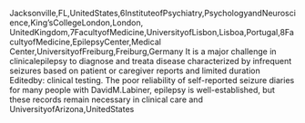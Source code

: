Jacksonville,FL,UnitedStates,6InstituteofPsychiatry,PsychologyandNeuroscience,King’sCollegeLondon,London,
UnitedKingdom,7FacultyofMedicine,UniversityofLisbon,Lisboa,Portugal,8FacultyofMedicine,EpilepsyCenter,Medical
Center,UniversityofFreiburg,Freiburg,Germany
It is a major challenge in clinicalepilepsy to diagnose and treata disease characterized
by infrequent seizures based on patient or caregiver reports and limited duration
Editedby: clinical testing. The poor reliability of self-reported seizure diaries for many people with
DavidM.Labiner,
epilepsy is well-established, but these records remain necessary in clinical care and
UniversityofArizona,UnitedStates
